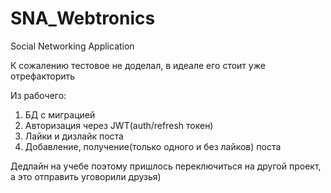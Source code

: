 # SNA_Webtronics
Social Networking Application

К сожалению тестовое не доделал, в идеале его стоит уже отрефакторить

Из рабочего:
1. БД с миграцией
2. Авторизация через JWT(auth/refresh токен)
3. Лайки и дизлайк поста
4. Добавление, получение(только одного и без лайков) поста

Дедлайн на учебе поэтому пришлось переключиться на другой проект, а это отправить уговорили друзья)
